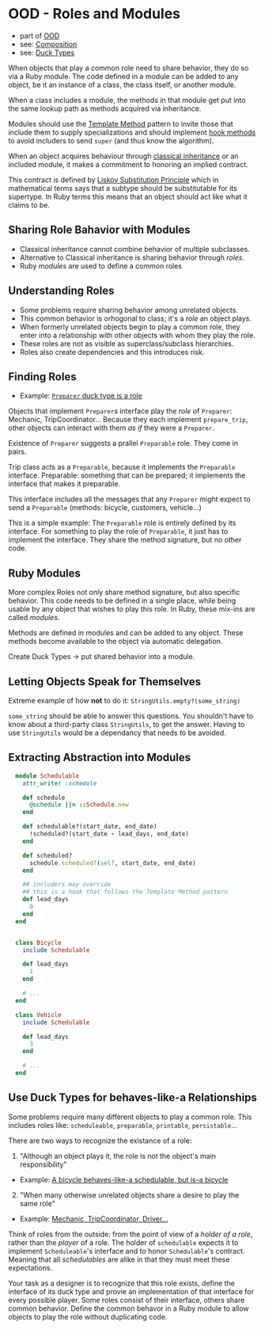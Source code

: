 # OOD - Roles and Modules
- part of [OOD](/pages/ood-object-oriented-design#combining-objects-with-composition)
- see: [Composition](/pages/ood-composition)
- see: [Duck Types](/pages/duck-type)

When objects that play a common role need to share behavior, they do so via a Ruby module.
The code defined in a module can be added to any object, be it an instance of a class, the class itself, or another module.

When a class includes a module, the methods in that module get put into the same lookup path as methods acquired via inheritance.

Modules should use the [Template Method](/pages/ood-inheritance#template-method-pattern) pattern to invite those that include them
to supply specializations and should implement [hook methods](/pages/ood-inheritance#decoupling-subclasses-using-hook-messages)
to avoid includers to send `super` (and thus know the algorithm).

When an object acquires behaviour through [classical inheritance](/pages/ood-inheritance#subclass-and-superclass)
or an included module, it makes a commitment to honoring an implied contract.

This contract is defined by [Liskov Substitution Principle](/pages/solid#l---liskov-substitution-principle)
which in mathematical terms says that a subtype should be substitutable for its supertype.
In Ruby terms this means that an object should act like what it claims to be.

## Sharing Role Bahavior with Modules
- Classical inheritance cannot combine behavior of multiple subclasses.
- Alternative to Classical inheritance is sharing behavior through _roles_.
- Ruby _modules_ are used to define a common roles

## Understanding Roles
- Some problems require sharing behavior among unrelated objects.
- This common behavior is orhogonal to class; it's a _role_ an object plays.
- When formerly unrelated objects begin to play a common role, they enter into a relationship with other objects with whom they play the role.
- These roles are not as visible as superclass/subclass hierarchies.
- Roles also create dependencies and this introduces risk.

## Finding Roles
- Example: [`Preparer` duck type is a role](/pages/duck-type#example-of-duck-type-preparer)

Objects that implement `Preparer`s interface play the _role_ of `Preparer`: Mechanic, TripCoordinator...
Because they each implement `prepare_trip`, other objects can interact with them _as if_ they were a `Preparer`.

Existence of `Preparer` suggests a prallel `Preparable` role. They come in pairs.

Trip class acts as a `Preparable`, because it implements the `Preparable` interface.
Preparable: something that can be prepared; it implements the interface that makes it preparable.

This interface includes all the messages that any `Preparer` might expect to send a `Preparable` (methods: bicycle, customers, vehicle...)

This is a simple example:
The `Preparable` role is entirely defined by its interface.
For something to play the role of `Preparable`, it just has to implement the interface.
They share the method signature, but no other code.

## Ruby Modules
More complex Roles not only share method signature, but also specific behavior.
This code needs to be defined in a single place, while being usable by any object that wishes to play this role.
In Ruby, these mix-ins are called _modules_.

Methods are defined in modules and can be added to any object.
These methods become available to the object via automatic delegation.

Create Duck Types -> put shared behavior into a module.

## Letting Objects Speak for Themselves
Extreme example of how __not__ to do it:
`StringUtils.empty?(some_string)`

`some_string` should be able to answer this questions.
You shouldn't have to know about a third-party class `StringUtils`, to get the answer.
Having to use `StringUtils` would be a dependancy that needs to be avoided.

## Extracting Abstraction into Modules
```ruby
  module Schedulable
    attr_writer :schedule

    def schedule
      @schedule ||= ::Schedule.new
    end

    def schedulable?(start_date, end_date)
      !scheduled?(start_date - lead_days, end_date)
    end

    def scheduled?
      schedule.scheduled?(self, start_date, end_date)
    end

    ## includers may override
    ## this is a hook that follows the Template Method pattern
    def lead_days
      0
    end
  end


  class Bicycle
    include Schedulable

    def lead_days
      1
    end

    # ...
  end

  class Vehicle
    include Schedulable

    def lead_days
      3
    end

    # ...
  end
```

## Use Duck Types for behaves-like-a Relationships
Some problems require many different objects to play a common role.
This includes roles like: `scheduleable`, `preparable`, `printable`, `persistable`...

There are two ways to recognize the existance of a role:
1. "Although an object plays it, the role is not the object's main responsibility"
- Example: [A bicycle behaves-like-a schedulable, but is-a bicycle](#finding-roles)
2. "When many otherwise unrelated objects share a desire to play the same role"
- Example: [Mechanic, TripCoordinator, Driver...](/pages/duck-type#example-of-duck-type-preparer)

Think of roles from the outside: from the point of view of a _holder of a role_, rather than the _player_ of a role.
The holder of `schedulable` expects it to implement `Scheduleable`'s interface and to honor `Schedulable`'s contract.
Meaning that all _schedulables_ are alike in that they must meet these expectations.

Your task as a designer is to recognize that this role exists, define the interface of its duck type
and provie an implementation of that interface for every possible player.
Some roles consist of their interface, others share common behavior.
Define the common behavor in a Ruby module to allow objects to play the role without duplicating code.
